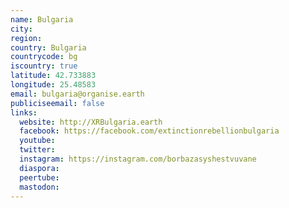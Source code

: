 ```yaml
---
name: Bulgaria
city:
region:
country: Bulgaria
countrycode: bg
iscountry: true
latitude: 42.733883
longitude: 25.48583
email: bulgaria@organise.earth
publiciseemail: false
links:
  website: http://XRBulgaria.earth
  facebook: https://facebook.com/extinctionrebellionbulgaria
  youtube:
  twitter:
  instagram: https://instagram.com/borbazasyshestvuvane
  diaspora:
  peertube:
  mastodon:
---
```

